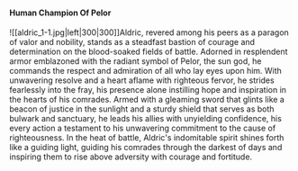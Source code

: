 #### Human Champion Of Pelor
![[aldric_1-1.jpg|left|300|300]]Aldric, revered among his peers as a paragon of valor and nobility, stands as a steadfast bastion of courage and determination on the blood-soaked fields of battle. Adorned in resplendent armor emblazoned with the radiant symbol of Pelor, the sun god, he commands the respect and admiration of all who lay eyes upon him. With unwavering resolve and a heart aflame with righteous fervor, he strides fearlessly into the fray, his presence alone instilling hope and inspiration in the hearts of his comrades. Armed with a gleaming sword that glints like a beacon of justice in the sunlight and a sturdy shield that serves as both bulwark and sanctuary, he leads his allies with unyielding confidence, his every action a testament to his unwavering commitment to the cause of righteousness. In the heat of battle, Aldric's indomitable spirit shines forth like a guiding light, guiding his comrades through the darkest of days and inspiring them to rise above adversity with courage and fortitude.
